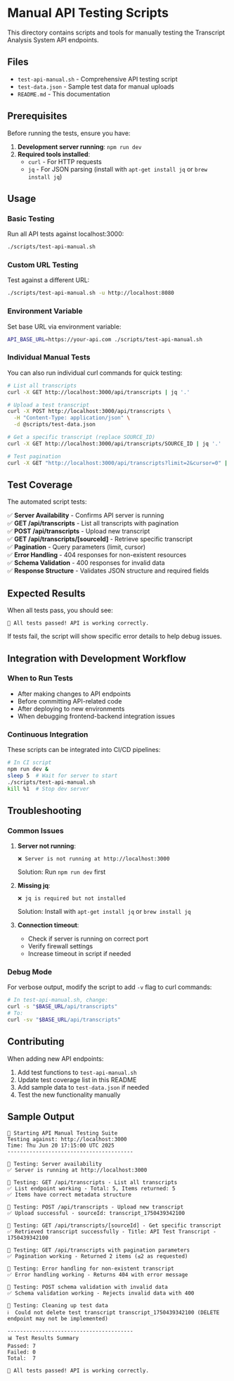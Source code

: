 # Manual API Testing Scripts

This directory contains scripts and tools for manually testing the Transcript Analysis System API endpoints.

## Files

- `test-api-manual.sh` - Comprehensive API testing script
- `test-data.json` - Sample test data for manual uploads
- `README.md` - This documentation

## Prerequisites

Before running the tests, ensure you have:

1. **Development server running**: `npm run dev`
2. **Required tools installed**:
   - `curl` - For HTTP requests
   - `jq` - For JSON parsing (install with `apt-get install jq` or `brew install jq`)

## Usage

### Basic Testing

Run all API tests against localhost:3000:

```bash
./scripts/test-api-manual.sh
```

### Custom URL Testing

Test against a different URL:

```bash
./scripts/test-api-manual.sh -u http://localhost:8080
```

### Environment Variable

Set base URL via environment variable:

```bash
API_BASE_URL=https://your-api.com ./scripts/test-api-manual.sh
```

### Individual Manual Tests

You can also run individual curl commands for quick testing:

```bash
# List all transcripts
curl -X GET http://localhost:3000/api/transcripts | jq '.'

# Upload a test transcript
curl -X POST http://localhost:3000/api/transcripts \
  -H "Content-Type: application/json" \
  -d @scripts/test-data.json

# Get a specific transcript (replace SOURCE_ID)
curl -X GET http://localhost:3000/api/transcripts/SOURCE_ID | jq '.'

# Test pagination
curl -X GET "http://localhost:3000/api/transcripts?limit=2&cursor=0" | jq '.'
```

## Test Coverage

The automated script tests:

✅ **Server Availability** - Confirms API server is running  
✅ **GET /api/transcripts** - List all transcripts with pagination  
✅ **POST /api/transcripts** - Upload new transcript  
✅ **GET /api/transcripts/[sourceId]** - Retrieve specific transcript  
✅ **Pagination** - Query parameters (limit, cursor)  
✅ **Error Handling** - 404 responses for non-existent resources  
✅ **Schema Validation** - 400 responses for invalid data  
✅ **Response Structure** - Validates JSON structure and required fields  

## Expected Results

When all tests pass, you should see:

```
🎉 All tests passed! API is working correctly.
```

If tests fail, the script will show specific error details to help debug issues.

## Integration with Development Workflow

### When to Run Tests

- After making changes to API endpoints
- Before committing API-related code
- After deploying to new environments
- When debugging frontend-backend integration issues

### Continuous Integration

These scripts can be integrated into CI/CD pipelines:

```bash
# In CI script
npm run dev &
sleep 5  # Wait for server to start
./scripts/test-api-manual.sh
kill %1  # Stop dev server
```

## Troubleshooting

### Common Issues

1. **Server not running**:
   ```
   ❌ Server is not running at http://localhost:3000
   ```
   Solution: Run `npm run dev` first

2. **Missing jq**:
   ```
   ❌ jq is required but not installed
   ```
   Solution: Install with `apt-get install jq` or `brew install jq`

3. **Connection timeout**:
   - Check if server is running on correct port
   - Verify firewall settings
   - Increase timeout in script if needed

### Debug Mode

For verbose output, modify the script to add `-v` flag to curl commands:

```bash
# In test-api-manual.sh, change:
curl -s "$BASE_URL/api/transcripts"
# To:
curl -sv "$BASE_URL/api/transcripts"
```

## Contributing

When adding new API endpoints:

1. Add test functions to `test-api-manual.sh`
2. Update test coverage list in this README
3. Add sample data to `test-data.json` if needed
4. Test the new functionality manually

## Sample Output

```
🚀 Starting API Manual Testing Suite
Testing against: http://localhost:3000
Time: Thu Jun 20 17:15:00 UTC 2025
----------------------------------------

🧪 Testing: Server availability
✅ Server is running at http://localhost:3000

🧪 Testing: GET /api/transcripts - List all transcripts
✅ List endpoint working - Total: 5, Items returned: 5
✅ Items have correct metadata structure

🧪 Testing: POST /api/transcripts - Upload new transcript
✅ Upload successful - sourceId: transcript_1750439342100

🧪 Testing: GET /api/transcripts/[sourceId] - Get specific transcript
✅ Retrieved transcript successfully - Title: API Test Transcript - 1750439342100

🧪 Testing: GET /api/transcripts with pagination parameters
✅ Pagination working - Returned 2 items (≤2 as requested)

🧪 Testing: Error handling for non-existent transcript
✅ Error handling working - Returns 404 with error message

🧪 Testing: POST schema validation with invalid data
✅ Schema validation working - Rejects invalid data with 400

🧪 Testing: Cleaning up test data
ℹ️  Could not delete test transcript transcript_1750439342100 (DELETE endpoint may not be implemented)

----------------------------------------
📊 Test Results Summary
Passed: 7
Failed: 0
Total:  7

🎉 All tests passed! API is working correctly.
```